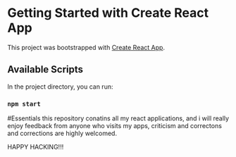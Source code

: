 # Getting Started with Create React App

This project was bootstrapped with [Create React App](https://github.com/facebook/create-react-app).

## Available Scripts

In the project directory, you can run:

### `npm start`

#Essentials
this repository conatins all my react applications, and i will really enjoy feedback from anyone who visits my apps, criticism and correctons and corrections are highly welcomed.

HAPPY HACKING!!!
